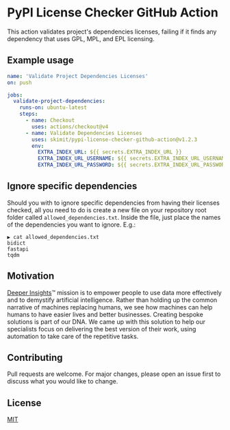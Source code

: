 # PyPI License Checker GitHub Action
This action validates project's dependencies licenses, failing if it finds any dependency that uses GPL, MPL, and EPL licensing.

## Example usage

```yaml
name: 'Validate Project Dependencies Licenses'
on: push

jobs:
  validate-project-dependencies:
    runs-on: ubuntu-latest
    steps:
      - name: Checkout
        uses: actions/checkout@v4
      - name: Validate Dependencies Licenses
        uses: skimit/pypi-license-checker-github-action@v1.2.3
        env:
          EXTRA_INDEX_URL: ${{ secrets.EXTRA_INDEX_URL }}
          EXTRA_INDEX_URL_USERNAME: ${{ secrets.EXTRA_INDEX_URL_USERNAME }}
          EXTRA_INDEX_URL_PASSWORD: ${{ secrets.EXTRA_INDEX_URL_PASSWORD }}
```

## Ignore specific dependencies
Should you with to ignore specific dependencies from having their licenses checked, all you need to do is create a new file on your repository root folder called `allowed_dependencies.txt`. Inside the file, just place the names of the dependencies you want to ignore. E.g.:

```shell
▶ cat allowed_dependencies.txt
bidict
fastapi
tqdm
```

## Motivation
[Deeper Insights](https://deeperinsights.com)™ mission is to empower people to use data more effectively and to demystify artificial intelligence. Rather than holding up the common narrative of machines replacing humans, we see how machines can help humans to have easier lives and better businesses. Creating bespoke solutions is part of our DNA. We came up with this solution to help our specialists focus on delivering the best version of their work, using automation to take care of the repetitive tasks.

## Contributing
Pull requests are welcome. For major changes, please open an issue first to discuss what you would like to change.

## License
[MIT](https://choosealicense.com/licenses/mit/)
